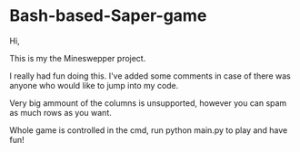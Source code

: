 # Bash-based-Saper-game

Hi,

This is my the Mineswepper project.

I really had fun doing this. I've added some comments in case of there was anyone who would like to jump into my code.

Very big ammount of the columns is unsupported, however you can spam as much rows as you want.

Whole game is controlled in the cmd, run python main.py to play and have fun!

